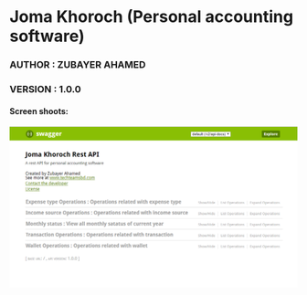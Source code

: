 # Joma Khoroch (Personal accounting software)
### AUTHOR : ZUBAYER AHAMED
### VERSION : 1.0.0

#### Screen shoots: 
![Limitless admin template](https://github.com/zubayer-ahamed-m4/joma-khoroch/blob/master/src/main/resources/static/img/Screenshot_1.png)